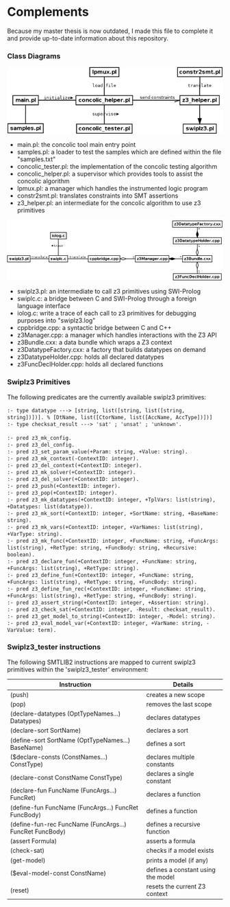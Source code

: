 # Complements

Because my master thesis is now outdated, I made this file to complete it and provide up-to-date information about this repository.

### Class Diagrams

![Concolic Tool Diagram](concolic_tool_diagram.png)

- main.pl: the concolic tool main entry point
- samples.pl: a loader to test the samples which are defined within the file "samples.txt"
- concolic_tester.pl: the implementation of the concolic testing algorithm
- concolic_helper.pl: a supervisor which provides tools to assist the concolic algorithm
- lpmux.pl: a manager which handles the instrumented logic program
- constr2smt.pl: translates constraints into SMT assertions
- z3_helper.pl: an intermediate for the concolic algorithm to use z3 primitives

![Swiplz3 Diagram](swiplz3_diagram.png)

- swiplz3.pl: an intermediate to call z3 primitives using SWI-Prolog
- swiplc.c: a bridge between C and SWI-Prolog through a foreign language interface
- iolog.c: write a trace of each call to z3 primitives for debugging purposes into "swiplz3.log"
- cppbridge.cpp: a syntactic bridge between C and C++
- z3Manager.cpp: a manager which handles interactions with the Z3 API
- z3Bundle.cxx: a data bundle which wraps a Z3 context
- z3DatatypeFactory.cxx: a factory that builds datatypes on demand
- z3DatatypeHolder.cpp: holds all declared datatypes
- z3FuncDeclHolder.cpp: holds all declared functions

### Swiplz3 Primitives

The following predicates are the currently available swiplz3 primitives:
```
:- type datatype ---> [string, list([string, list([string, string])])]. % [DtName, list([CtorName, list([AccName, AccType])])]
:- type checksat_result ---> 'sat' ; 'unsat' ; 'unknown'.

:- pred z3_mk_config.
:- pred z3_del_config.
:- pred z3_set_param_value(+Param: string, +Value: string).
:- pred z3_mk_context(-ContextID: integer).
:- pred z3_del_context(+ContextID: integer).
:- pred z3_mk_solver(+ContextID: integer).
:- pred z3_del_solver(+ContextID: integer).
:- pred z3_push(+ContextID: integer).
:- pred z3_pop(+ContextID: integer).
:- pred z3_mk_datatypes(+ContextID: integer, +TplVars: list(string), +Datatypes: list(datatype)).
:- pred z3_mk_sort(+ContextID: integer, +SortName: string, +BaseName: string).
:- pred z3_mk_vars(+ContextID: integer, +VarNames: list(string), +VarType: string).
:- pred z3_mk_func(+ContextID: integer, +FuncName: string, +FuncArgs: list(string), +RetType: string, +FuncBody: string, +Recursive: boolean).
:- pred z3_declare_fun(+ContextID: integer, +FuncName: string, +FuncArgs: list(string), +RetType: string).
:- pred z3_define_fun(+ContextID: integer, +FuncName: string, +FuncArgs: list(string), +RetType: string, +FuncBody: string).
:- pred z3_define_fun_rec(+ContextID: integer, +FuncName: string, +FuncArgs: list(string), +RetType: string, +FuncBody: string).
:- pred z3_assert_string(+ContextID: integer, +Assertion: string).
:- pred z3_check_sat(+ContextID: integer, -Result: checksat_result).
:- pred z3_get_model_to_string(+ContextID: integer, -Model: string).
:- pred z3_eval_model_var(+ContextID: integer, +VarName: string, -VarValue: term).
```

### Swiplz3_tester instructions

The following SMTLIB2 instructions are mapped to current swiplz3 primitives within the 'swiplz3_tester' environment:

| Instruction | Details |
| --- | --- |
| (push) | creates a new scope |
| (pop) | removes the last scope |
| (declare-datatypes (OptTypeNames...) Datatypes) | declares datatypes |
| (declare-sort SortName) | declares a sort |
| (define-sort SortName (OptTypeNames...) BaseName) | defines a sort |
| ($declare-consts (ConstNames...) ConstType) | declares multiple constants |
| (declare-const ConstName ConstType) | declares a single constant |
| (declare-fun FuncName (FuncArgs...) FuncRet) | declares a function |
| (define-fun FuncName (FuncArgs...) FuncRet FuncBody) | defines a function |
| (define-fun-rec FuncName (FuncArgs...) FuncRet FuncBody) | defines a recursive function |
| (assert Formula) | asserts a formula |
| (check-sat) | checks if a model exists |
| (get-model) | prints a model (if any) |
| ($eval-model-const ConstName) | defines a constant using the model |
| (reset) | resets the current Z3 context |